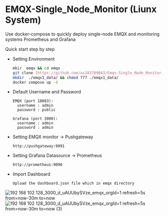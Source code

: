 # EMQX-Single_Node_Monitor (Liunx System)

Use docker-compose to quickly deploy single-node EMQX and monitoring systems Prometheus and Grafana

Quick start step by step

* Setting Environment
  ```bash
  mkir  emqx && cd emqx
  git clone [https://github.com/as183789043/Emqx-Single_Node_Monitor.git](https://github.com/as183789043/EMQX-Single_Node_Monitor.git)
  mkdir  ./emqx1_data/ && chmod 777 ./emqx1_data/
  docker compose up -d
  ```

* Default Username and Password
  ```
  EMQX (port 18083):
    username : admin
    password : public
  
  Grafana (port 3000):
    username : admin
    password : admin
  ```

* Setting EMQX monitor -> Pushgateway
  ```
  http://pushgateway:9091
  ```

* Setting Grafana Datasource -> Prometheus 
  ```
  http://prometheus:9090
  ```

* Import Dashboard
  ```
  Upload the dashboard.json file which in emqx directory 
  ```

![192 168 102 128_3000_d_uAUUbySVze_emqx_orgId=1 refresh=5s from=now-30m to=now](https://github.com/as183789043/Emqx-Single_Node_Monitor/assets/56618553/95132dbb-5b86-4656-9027-b609dda0bca5)
![192 168 102 128_3000_d_uAUUbySVze_emqx_orgId=1 refresh=5s from=now-30m to=now (3)](https://github.com/as183789043/Emqx-Single_Node_Monitor/assets/56618553/b5e3029a-090c-48d8-9646-b0f7dfc384a7)

